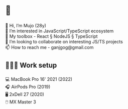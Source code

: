 <h1 align="left">👋</h1>

###

<p align="left">👋 Hi, I’m Mujo (28y)<br>👀 I’m interested in JavaScript/TypeScript ecosystem<br>🧠 My toolbox - React § NodeJS § TypeScript<br>💞️ I’m looking to collaborate on interesting JS/TS projects<br>📫 How to reach me - ganjgog@gmail.com</p>

###

<h2 align="left">🧑🏽‍💻 Work setup</h2>

###

<p align="left">💻 MacBook Pro 16' 2021 (2022)<br>🎧 AirPods Pro (2019)<br>🖥 2xDell 27 (2020)<br>🖱️ MX Master 3</p>

###
